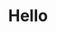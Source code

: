 ---
title: Hello
description: Product @ Kaggle (Google). Community, data science, language, & weirdness.
---